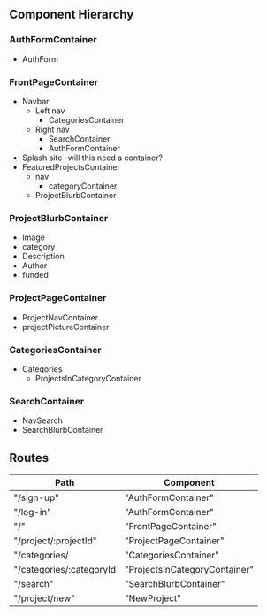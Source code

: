 ## Component Hierarchy

### AuthFormContainer
  - AuthForm

### FrontPageContainer
  - Navbar
    + Left nav
      - CategoriesContainer
    + Right nav
      - SearchContainer
      - AuthFormContainer
  - Splash site -will this need a container?
  - FeaturedProjectsContainer
    + nav
      - categoryContainer
    + ProjectBlurbContainer

### ProjectBlurbContainer
  - Image
  - category
  - Description
  - Author
  - funded

### ProjectPageContainer
  - ProjectNavContainer
  - projectPictureContainer

### CategoriesContainer
  - Categories
    + ProjectsInCategoryContainer

### SearchContainer
  - NavSearch
  - SearchBlurbContainer


## Routes

|Path                      | Component                     |
|--------------------------|-------------------------------|
| "/sign-up"               | "AuthFormContainer"           |
| "/log-in"                | "AuthFormContainer"           |
| "/"                      | "FrontPageContainer"          |
| "/project/:projectId"    | "ProjectPageContainer"        |
| "/categories/            | "CategoriesContainer"         |
| "/categories/:categoryId | "ProjectsInCategoryContainer" |
| "/search"                | "SearchBlurbContainer"        |
| "/project/new"	         | "NewProject"                  |
